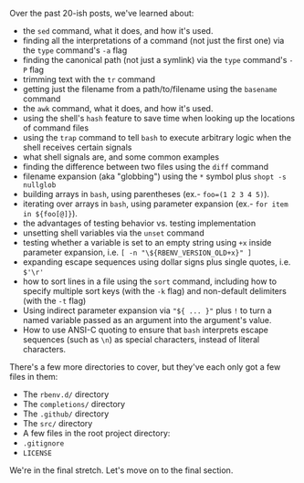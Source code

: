 Over the past 20-ish posts, we've learned about:

 - the `sed` command, what it does, and how it's used.
 - finding all the interpretations of a command (not just the first one) via the `type` command's `-a` flag
 - finding the canonical path (not just a symlink) via the `type` command's `-P` flag
 - trimming text with the `tr` command
 - getting just the filename from a path/to/filename using the `basename` command
 - the `awk` command, what it does, and how it's used.
 - using the shell's `hash` feature to save time when looking up the locations of command files
 - using the `trap` command to tell `bash` to execute arbitrary logic when the shell receives certain signals
 - what shell signals are, and some common examples
 - finding the difference between two files using the `diff` command
 - filename expansion (aka "globbing") using the `*` symbol plus `shopt -s nullglob`
 - building arrays in `bash`, using parentheses (ex.- `foo=(1 2 3 4 5)`).
 - iterating over arrays in `bash`, using parameter expansion (ex.- `for item in ${foo[@]}`).
 - the advantages of testing behavior vs. testing implementation
 - unsetting shell variables via the `unset` command
 - testing whether a variable is set to an empty string using `+x` inside parameter expansion, i.e. `[ -n "\${RBENV_VERSION_OLD+x}" ]`
 - expanding escape sequences using dollar signs plus single quotes, i.e. `$'\r'`
 - how to sort lines in a file using the `sort` command, including how to specify multiple sort keys (with the `-k` flag) and non-default delimiters (with the `-t` flag)
 - Using indirect parameter expansion via `"${ ... }"` plus `!` to turn a named variable passed as an argument into the argument's value.
 - How to use ANSI-C quoting to ensure that `bash` interprets escape sequences (such as `\n`) as special characters, instead of literal characters.

There's a few more directories to cover, but they've each only got a few files in them:

 - The `rbenv.d/` directory
 - The `completions/` directory
 - The `.github/` directory
 - The `src/` directory
 - A few files in the root project directory:
  - `.gitignore`
  - `LICENSE`

We're in the final stretch.  Let's move on to the final section.
